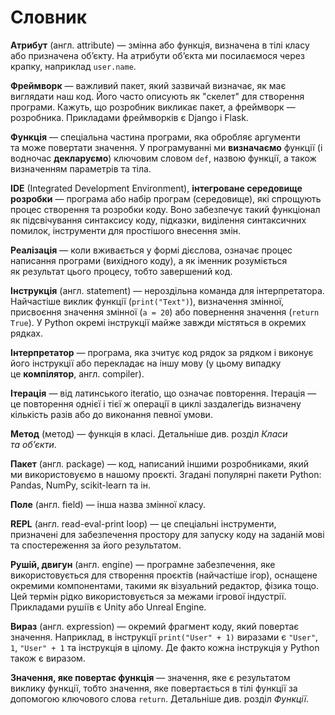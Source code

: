 # Словник

**Атрибут** (англ. attribute) — змінна або функція, визначена в&nbsp;тілі класу або призначена об’єкту. На атрибути об’єкта ми&nbsp;посилаємося через крапку, наприклад&nbsp;`user.name`.

**Фреймворк** — важливий пакет, який зазвичай визначає, як&nbsp;має виглядати наш код. Його часто описують як&nbsp;"скелет" для створення програми. Кажуть, що&nbsp;розробник викликає пакет, а фреймворк — розробника. Прикладами фреймворків є Django і Flask.

**Функція** — спеціальна частина програми, яка обробляє аргументи та&nbsp;може повертати значення. У програмуванні ми&nbsp;**визначаємо** функції (і водночас **декларуємо**) ключовим словом&nbsp;`def`, назвою функції, а також визначенням параметрів та&nbsp;тіла.

**IDE** (Integrated Development Environment), **інтегроване середовище розробки** — програма або набір програм (середовище), які спрощують процес створення та&nbsp;розробки коду. Воно забезпечує такий функціонал як&nbsp;підсвічування синтаксису коду, підказки, виділення синтаксичних помилок, інструменти для простішого внесення змін.

**Реалізація** — коли вживається у&nbsp;формі дієслова, означає процес написання програми (вихідного коду), а як&nbsp;іменник розуміється як&nbsp;результат цього процесу, тобто завершений код.

**Інструкція** (англ. statement) — нероздільна команда для інтерпретатора. Найчастіше виклик функції (`print("Text")`), визначення змінної, присвоєння значення змінної (`а = 20`) або повернення значення (`return True`). У Python окремі інструкції майже завжди містяться в&nbsp;окремих рядках.

**Інтерпретатор** — програма, яка зчитує код рядок за рядком і виконує його інструкції або перекладає на&nbsp;іншу мову (у цьому випадку це&nbsp;**компілятор**, англ. compiler).

**Ітерація** — від латинського iteratio, що&nbsp;означає повторення. Ітерація — це&nbsp;повторення однієї і тієї ж операції в&nbsp;циклі заздалегідь визначену кількість разів або до виконання певної умови.

**Метод** (метод) — функція в&nbsp;класі. Детальніше див. розділ *Класи та&nbsp;об’єкти*.

**Пакет** (англ. package) — код, написаний іншими розробниками, який ми&nbsp;використовуємо в&nbsp;нашому проєкті. Згадані популярні пакети Python: Pandas, NumPy, scikit-learn та&nbsp;ін.

**Поле** (англ. field) — інша назва змінної класу.

**REPL** (англ. read-eval-print loop) — це&nbsp;спеціальні інструменти, призначені для забезпечення простору для запуску коду на&nbsp;заданій мові та&nbsp;спостереження за його результатом.

**Рушій, двигун** (англ. engine) — програмне забезпечення, яке використовується для створення проєктів (найчастіше ігор), оснащене окремими компонентами, такими як&nbsp;візуальний редактор, фізика тощо. Цей термін рідко використовується за межами ігрової індустрії. Прикладами рушіїв є Unity або Unreal Engine.

**Вираз** (англ. expression) — окремий фрагмент коду, який повертає значення. Наприклад, в&nbsp;інструкції&nbsp;`print("User" + 1)` виразами є&nbsp;`"User"`, `1`, `"User" + 1` та&nbsp;інструкція в&nbsp;цілому. Де факто кожна інструкція у&nbsp;Python також є виразом.

**Значення, яке повертає функція** — значення, яке є результатом виклику функції, тобто значення, яке повертається в&nbsp;тілі функції за допомогою ключового слова `return`. Детальніше див. розділ *Функції*.


